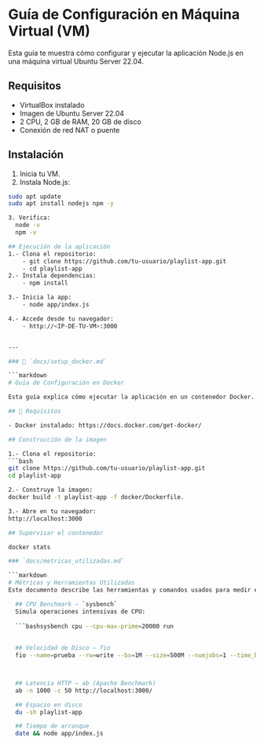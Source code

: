 # Guía de Configuración en Máquina Virtual (VM)

Esta guía te muestra cómo configurar y ejecutar la aplicación Node.js en una máquina virtual Ubuntu Server 22.04.

## Requisitos

- VirtualBox instalado
- Imagen de Ubuntu Server 22.04
- 2 CPU, 2 GB de RAM, 20 GB de disco
- Conexión de red NAT o puente

## Instalación

1. Inicia tu VM.
2. Instala Node.js:
```bash
sudo apt update
sudo apt install nodejs npm -y

3. Verifica:
  node -v
  npm -v

## Ejecución de la aplicación
1.- Clona el repositorio:
    - git clone https://github.com/tu-usuario/playlist-app.git
    - cd playlist-app
2.- Instala dependencias:
    - npm install

3.- Inicia la app:
    - node app/index.js

4.- Accede desde tu navegador:
    - http://<IP-DE-TU-VM>:3000


---

### 📄 `docs/setup_docker.md`

```markdown
# Guía de Configuración en Docker

Esta guía explica cómo ejecutar la aplicación en un contenedor Docker.

## 🔧 Requisitos

- Docker instalado: https://docs.docker.com/get-docker/

## Construcción de la imagen

1.- Clona el repositorio:
```bash
git clone https://github.com/tu-usuario/playlist-app.git
cd playlist-app

2.- Construye la imagen:
docker build -t playlist-app -f docker/Dockerfile.

3.- Abre en tu navegador:
http://localhost:3000

## Supervisar el contenedor

docker stats

### `docs/metricas_utilizadas.md`

```markdown
# Métricas y Herramientas Utilizadas
Este documento describe las herramientas y comandos usados para medir el rendimiento.

  ## CPU Benchmark — `sysbench`
  Simula operaciones intensivas de CPU:
  
  ```bashsysbench cpu --cpu-max-prime=20000 run
  
  
  ## Velocidad de Disco — fio
  fio --name=prueba --rw=write --bs=1M --size=500M --numjobs=1 --time_based --runtime=60 --group_reporting



  ## Latencia HTTP — ab (Apache Benchmark)
  ab -n 1000 -c 50 http://localhost:3000/

  ## Espacio en disco
  du -sh playlist-app

  ## Tiempo de arranque
  date && node app/index.js
















